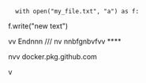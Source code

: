       with open("my_file.txt", "a") as f:
   f.write("new text")

vv 
Endnnn
/// 
    nv
  nnbfgnbvfvv ****
         
         
  
nvv   docker.pkg.github.com    
 
    
  v
   
      
 
    
  
 
  
    
   
 
 

 
 
